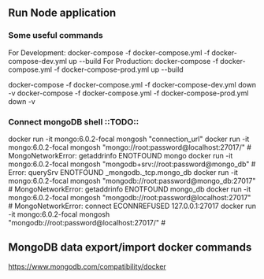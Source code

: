 ## Run Node application


### Some useful commands  
For Development: docker-compose -f docker-compose.yml -f docker-compose-dev.yml up --build
For Production: docker-compose -f docker-compose.yml -f docker-compose-prod.yml up --build

docker-compose -f docker-compose.yml -f docker-compose-dev.yml down -v
docker-compose -f docker-compose.yml -f docker-compose-prod.yml down -v

### Connect mongoDB shell ::TODO::
docker run -it mongo:6.0.2-focal mongosh "connection_url"
docker run -it mongo:6.0.2-focal mongosh "mongo://root:password@localhost:27017/" # MongoNetworkError: getaddrinfo ENOTFOUND mongo
docker run -it mongo:6.0.2-focal mongosh "mongodb+srv://root:password@mongo_db" # Error: querySrv ENOTFOUND _mongodb._tcp.mongo_db
docker run -it mongo:6.0.2-focal mongosh "mongodb://root:password@mongo_db:27017" # MongoNetworkError: getaddrinfo ENOTFOUND mongo_db
docker run -it mongo:6.0.2-focal mongosh "mongodb://root:password@localhost:27017" # MongoNetworkError: connect ECONNREFUSED 127.0.0.1:27017
docker run -it mongo:6.0.2-focal mongosh "mongodb://root:password@localhost:27017/" #

## MongoDB data export/import docker commands 
https://www.mongodb.com/compatibility/docker

<!-- -----------------------------
| 
docker-compose down -v
docker-compose up --build
docker rm CONTAINER_NAME -fv
docker exec -it CONTAINER_NAME '/bin/sh'
docker run --entrypoint '/bin/sh' -it docker-node

mongodb+srv://root:password@mongo_db

mongodb+srv://root:password@mongo_db
mongodb://root:password@mongo_db:27017/
mongodb://AzureDiamond:hunter2@mongodb
----------------------------- -->
